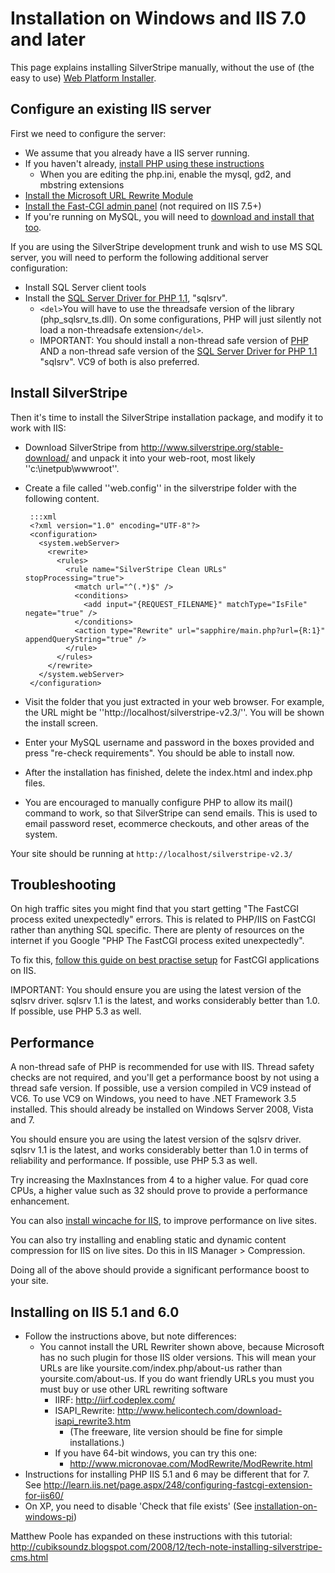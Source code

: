 # Installation on Windows and IIS 7.0 and later

This page explains installing SilverStripe manually, without the use of (the easy to use) [Web Platform Installer](installation-on-windows-pi).

## Configure an existing IIS server

First we need to configure the server:

*  We assume that you already have a IIS server running.
*  If you haven't already, [install  PHP using these
instructions](http://learn.iis.net/page.aspx/246/using-fastcgi-to-host-php-applications-on-iis-70/) 
    * When you are editing the php.ini, enable the mysql, gd2, and mbstring extensions
*  [Install the Microsoft URL Rewrite Module](http://www.iis.net/expand/URLRewrite)
*  [Install the Fast-CGI admin panel](http://www.iis.net/downloads/default.aspx?tabid=34&g=6&i=1682 ) (not required on
IIS 7.5+)
*  If you're running on MySQL, you will need to [download and install that too](http://mysql.com).

If you are using the SilverStripe development trunk and wish to use MS SQL server, you will need to perform the
following additional server configuration:

*  Install SQL Server client tools
*  Install the [SQL Server Driver for PHP
1.1](http://www.microsoft.com/downloads/details.aspx?displaylang=en&FamilyID=ccdf728b-1ea0-48a8-a84a-5052214caad9),
"sqlsrv".
    * `<del>`You will have to use the threadsafe version of the library (php_sqlsrv_ts.dll). On some configurations, PHP
will just silently not load a non-threadsafe extension`</del>`.
    * IMPORTANT: You should install a non-thread safe version of [PHP](http://windows.php.net/) AND a non-thread safe
version of the [SQL Server Driver for PHP
1.1](http://www.microsoft.com/downloads/details.aspx?displaylang=en&FamilyID=ccdf728b-1ea0-48a8-a84a-5052214caad9)
"sqlsrv". VC9 of both is also preferred.

## Install SilverStripe

Then it's time to install the SilverStripe installation package, and modify it to work with IIS:

*  Download SilverStripe from http://www.silverstripe.org/stable-download/ and unpack it into your web-root, most likely
''c:\inetpub\wwwroot''.
*  Create a file called ''web.config'' in the silverstripe folder with the following content.

		:::xml
		<?xml version="1.0" encoding="UTF-8"?>
		<configuration>
		  <system.webServer>
		    <rewrite>
		      <rules>
		        <rule name="SilverStripe Clean URLs" stopProcessing="true">
		          <match url="^(.*)$" />
		          <conditions>
		            <add input="{REQUEST_FILENAME}" matchType="IsFile" negate="true" />
		          </conditions>
		          <action type="Rewrite" url="sapphire/main.php?url={R:1}" appendQueryString="true" />
		        </rule>
		      </rules>
		    </rewrite>
		  </system.webServer>
		</configuration>


*  Visit the folder that you just extracted in your web browser.  For example, the URL might be
''http://localhost/silverstripe-v2.3/''.  You will be shown the install screen.
*  Enter your MySQL username and password in the boxes provided and press "re-check requirements".  You should be able
to install now.
*  After the installation has finished, delete the index.html and index.php files.
*  You are encouraged to manually configure PHP to allow its mail() command to work, so that SilverStripe can send
emails. This is used to email password reset, ecommerce checkouts, and other areas of the system.

Your site should be running at `http://localhost/silverstripe-v2.3/`

## Troubleshooting

On high traffic sites you might find that you start getting "The FastCGI process exited unexpectedly" errors.  This is
related to PHP/IIS on FastCGI rather than anything SQL specific.  There are plenty of resources on the internet if you
Google "PHP The FastCGI process exited unexpectedly".

To fix this, [follow this guide on best practise
setup](http://learn.iis.net/page.aspx/246/using-fastcgi-to-host-php-applications-on-iis-70/#PHP_Recycling_Behavior) for
FastCGI applications on IIS.

IMPORTANT: You should ensure you are using the latest version of the sqlsrv driver. sqlsrv 1.1 is the latest, and works
considerably better than 1.0. If possible, use PHP 5.3 as well.

## Performance

A non-thread safe of PHP is recommended for use with IIS. Thread safety checks are not required, and you'll get a
performance boost by not using a thread safe version. If possible, use a version compiled in VC9 instead of VC6. To use
VC9 on Windows, you need to have .NET Framework 3.5 installed. This should already be installed on Windows Server 2008,
Vista and 7.

You should ensure you are using the latest version of the sqlsrv driver. sqlsrv 1.1 is the latest, and works
considerably better than 1.0 in terms of reliability and performance. If possible, use PHP 5.3 as well.

Try increasing the MaxInstances from 4 to a higher value. For quad core CPUs, a higher value such as 32 should prove to
provide a performance enhancement.

You can also [install wincache for IIS](http://learn.iis.net/page.aspx/678/use-the-windows-cache-extension-for-php/), to
improve performance on live sites.

You can also try installing and enabling static and dynamic content compression for IIS on live sites. Do this in IIS
Manager > Compression.

Doing all of the above should provide a significant performance boost to your site.

## Installing on IIS 5.1 and 6.0

*  Follow the instructions above, but note differences:
   * You cannot install the URL Rewriter shown above, because Microsoft has no such plugin for those IIS older versions.
This will mean your URLs are like yoursite.com/index.php/about-us rather than yoursite.com/about-us. If you do want
friendly URLs you must you must buy or use other URL rewriting software 
     * IIRF: http://iirf.codeplex.com/
     * ISAPI_Rewrite: http://www.helicontech.com/download-isapi_rewrite3.htm
       * (The freeware, lite version should be fine for simple installations.)
     * If you have 64-bit windows, you can try this one: 
        * http://www.micronovae.com/ModRewrite/ModRewrite.html
*  Instructions for installing PHP IIS 5.1 and 6 may be different that for 7. See
http://learn.iis.net/page.aspx/248/configuring-fastcgi-extension-for-iis60/
*  On XP, you need to disable 'Check that file exists' (See [installation-on-windows-pi](installation-on-windows-pi))

Matthew Poole has expanded on these instructions with this tutorial:
http://cubiksoundz.blogspot.com/2008/12/tech-note-installing-silverstripe-cms.html
